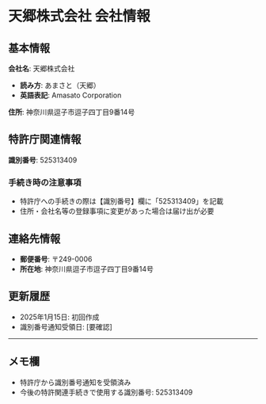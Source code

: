 # 天郷株式会社 会社情報

## 基本情報

**会社名**: 天郷株式会社
- **読み方**: あまさと（天郷）
- **英語表記**: Amasato Corporation

**住所**: 
神奈川県逗子市逗子四丁目9番14号

## 特許庁関連情報

**識別番号**: 525313409

### 手続き時の注意事項
- 特許庁への手続きの際は【識別番号】欄に「525313409」を記載
- 住所・会社名等の登録事項に変更があった場合は届け出が必要

## 連絡先情報

- **郵便番号**: 〒249-0006
- **所在地**: 神奈川県逗子市逗子四丁目9番14号

## 更新履歴

- 2025年1月15日: 初回作成
- 識別番号通知受領日: [要確認]

---

## メモ欄

- 特許庁から識別番号通知を受領済み
- 今後の特許関連手続きで使用する識別番号: 525313409
